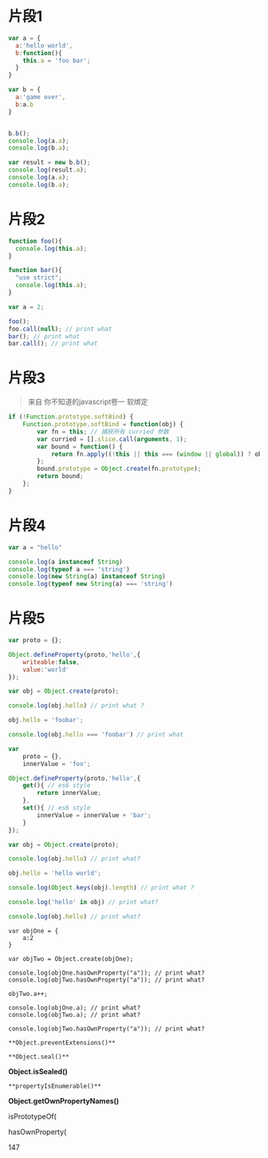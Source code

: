 # 片段1

```javascript
var a = {
  a:'hello world',
  b:function(){
    this.a = 'foo bar';
  }
}

var b = {
  a:'game over',
  b:a.b
}


b.b();
console.log(a.a);
console.log(b.a);

var result = new b.b();
console.log(result.a);
console.log(a.a);
console.log(b.a);

```

# 片段2

```javascript
function foo(){
  console.log(this.a);
}

function bar(){
  "use strict";
  console.log(this.a);
}

var a = 2;

foo();
foo.call(null); // print what
bar(); // print what
bar.call(); // print what

```

# 片段3

> 来自 你不知道的javascript卷一  软绑定

```javascript
if (!Function.prototype.softBind) {
    Function.prototype.softBind = function(obj) {
        var fn = this; // 捕获所有 curried 参数
        var curried = [].slice.call(arguments, 1);
        var bound = function() {
            return fn.apply((!this || this === (window || global)) ? obj: this, curried.concat.apply(curried, arguments));
        };
        bound.prototype = Object.create(fn.prototype);
        return bound;
    };
}
```

# 片段4

```javascript
var a = "hello"

console.log(a instanceof String)
console.log(typeof a === 'string')
console.log(new String(a) instanceof String)
console.log(typeof new String(a) === 'string')
```

# 片段5

```javascript
var proto = {};

Object.defineProperty(proto,'hello',{
	writeable:false,
	value:'world'
});

var obj = Object.create(proto);

console.log(obj.hello) // print what ?

obj.hello = 'foobar';

console.log(obj.hello === 'foobar') // print what
```

```javascript
var 
	proto = {},
	innerValue = 'foo';

Object.defineProperty(proto,'hello',{
	get(){ // es6 style
		return innerValue;
	},
	set(){ // es6 style
		innerValue = innerValue + 'bar';
	}
});

var obj = Object.create(proto);

console.log(obj.hello) // print what?

obj.hello = 'hello world';

console.log(Object.keys(obj).length) // print what ?

console.log('hello' in obj) // print what?

console.log(obj.hello) // print what?
```

```
var objOne = {
	a:2
}

var objTwo = Object.create(objOne);

console.log(objOne.hasOwnProperty("a")); // print what?
console.log(objTwo.hasOwnProperty("a")); // print what?

objTwo.a++;

console.log(objOne.a); // print what?
console.log(objTwo.a); // print what?

console.log(objTwo.hasOwnProperty("a")); // print what?
```

`**Object.preventExtensions()**`

`**Object.seal()**`

**Object.isSealed()**

`**propertyIsEnumerable()**`

**Object.getOwnPropertyNames()**

isPrototypeOf(

hasOwnProperty(

147

